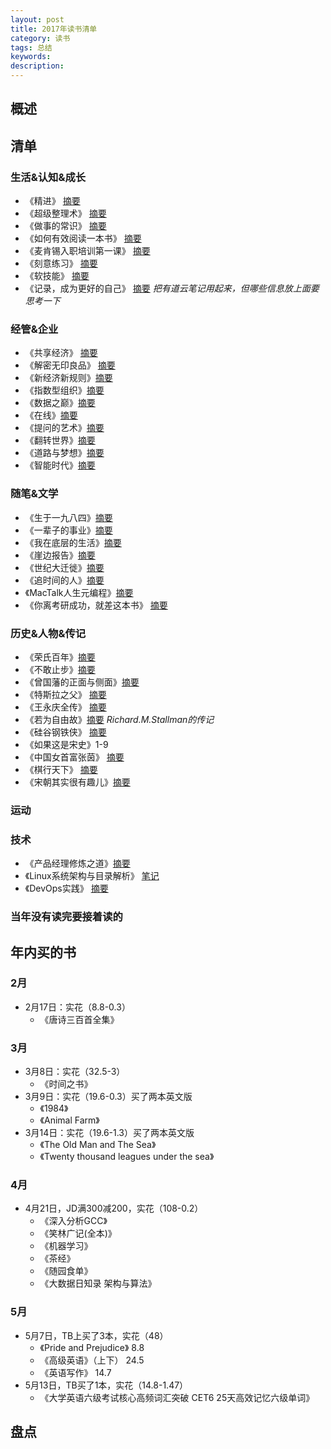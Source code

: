```yaml
---  
layout: post   
title: 2017年读书清单    
category: 读书    
tags: 总结    
keywords:      
description:     
---
```


##  概述    

##  清单  
###  生活&认知&成长 
+ 《精进》 [摘要](http://www.jianshu.com/p/56037d28c0e8)
+ 《超级整理术》 [摘要](http://www.jianshu.com/p/c781ba6def89)
+ 《做事的常识》 [摘要](http://www.jianshu.com/p/2525ae100b72)
+ 《如何有效阅读一本书》 [摘要](http://www.jianshu.com/p/231372c11a12)
+ 《麦肯锡入职培训第一课》 [摘要](http://www.jianshu.com/p/07b09e53a28d)
+ 《刻意练习》 [摘要](http://www.jianshu.com/p/cf2311dcf4c7)
+ 《软技能》 [摘要](http://www.jianshu.com/p/7e1469d82537)
+ 《记录，成为更好的自己》 [摘要](http://www.jianshu.com/p/edecc3719ee4) *把有道云笔记用起来，但哪些信息放上面要思考一下*

###  经管&企业    
+ 《共享经济》 [摘要](http://www.jianshu.com/p/a42b72f1beb7)
+ 《解密无印良品》 [摘要](http://www.jianshu.com/p/f498b003ecde)
+ 《新经济新规则》[摘要](http://www.jianshu.com/p/ece2b7531bff)
+ 《指数型组织》[摘要](http://www.jianshu.com/p/0f9c1c0b32ec)
+ 《数据之巅》[摘要](http://www.jianshu.com/p/a69a9927005f)
+ 《在线》[摘要](http://www.jianshu.com/p/dd50f5b31bc7)
+ 《提问的艺术》[摘要](http://www.jianshu.com/p/8cd02d9d7b61)
+ 《翻转世界》[摘要](http://www.jianshu.com/u/0565211e0530)
+ 《道路与梦想》[摘要](http://www.jianshu.com/p/b46896113dd9)
+ 《智能时代》[摘要](http://www.jianshu.com/p/3e121bf6b7e4)

###  随笔&文学
+ 《生于一九八四》[摘要](http://www.jianshu.com/p/93d2f4265e7d)
+ 《一辈子的事业》[摘要](http://www.jianshu.com/p/7ef7f82833dc)
+ 《我在底层的生活》[摘要](http://www.jianshu.com/p/d8eda3f98a87)
+ 《崖边报告》[摘要](http://www.jianshu.com/p/7691d4d6a4e6)
+ 《世纪大迁徙》[摘要](http://www.jianshu.com/p/16ab55abb1fb)
+ 《追时间的人》[摘要](http://www.jianshu.com/p/701ac75af0a1)
+ 《MacTalk人生元编程》[摘要](http://www.jianshu.com/p/26de920df58f)
+ 《你离考研成功，就差这本书》 [摘要](http://www.jianshu.com/p/deb50cc10dfe)

###  历史&人物&传记
+ 《荣氏百年》[摘要](http://www.jianshu.com/p/d18117510646)
+ 《不敢止步》[摘要](http://www.jianshu.com/p/3971538054f6)
+ 《曾国藩的正面与侧面》[摘要](http://www.jianshu.com/p/6e4a96beece0)
+ 《特斯拉之父》 [摘要](http://www.jianshu.com/p/7aed66ee15bc)
+ 《王永庆全传》 [摘要](http://www.jianshu.com/p/a0324436902b)
+ 《若为自由故》[摘要](http://www.jianshu.com/p/bcbb502ad7e5) *Richard.M.Stallman的传记*
+ 《硅谷钢铁侠》 [摘要](http://www.jianshu.com/p/d6195414071a)
+ 《如果这是宋史》1-9
+ 《中国女首富张茵》 [摘要](http://www.jianshu.com/p/a4c4b6209491) 
+ 《棋行天下》 [摘要](http://www.jianshu.com/p/6a9c14531468) 
+ 《宋朝其实很有趣儿》[摘要](http://www.jianshu.com/p/3e0719ea89e1)

###  运动


###  技术
+ 《产品经理修炼之道》[摘要](http://www.jianshu.com/p/6230c4ff9a45)
+ 《Linux系统架构与目录解析》 [笔记](http://lionelshen.cn/2017/05/06/Linux-Arch-Dir.html)
+ 《DevOps实践》 [摘要](https://my.oschina.net/wolflion/blog/903739)

###  当年没有读完要接着读的

##  年内买的书
###  2月
+ 2月17日：实花（8.8-0.3）
	+ 《唐诗三百首全集》

###  3月
+ 3月8日：实花（32.5-3）
	+ 《时间之书》
+ 3月9日：实花（19.6-0.3）买了两本英文版
	+ 《1984》
	+ 《Animal Farm》
+ 3月14日：实花（19.6-1.3）买了两本英文版
	+ 《The Old Man and The Sea》
	+ 《Twenty thousand leagues under the sea》

###  4月
+ 4月21日，JD满300减200，实花（108-0.2）
	+ 《深入分析GCC》
	+ 《笑林广记(全本)》
	+ 《机器学习》
	+ 《茶经》
	+ 《随园食单》
	+ 《大数据日知录 架构与算法》

###  5月
+ 5月7日，TB上买了3本，实花（48）
	+ 《Pride and Prejudice》 8.8
	+ 《高级英语》（上下） 24.5
	+ 《英语写作》 14.7
+ 5月13日，TB买了1本，实花（14.8-1.47）
	+ 《大学英语六级考试核心高频词汇突破 CET6 25天高效记忆六级单词》

##  盘点
